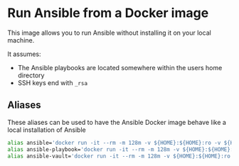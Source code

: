# Run Ansible from a Docker image

This image allows you to run Ansible without installing it on your local machine.

It assumes:
- The Ansible playbooks are located somewhere within the users home directory
- SSH keys end with `_rsa`

## Aliases

These aliases can be used to have the Ansible Docker image behave like a local installation of Ansible

```bash
alias ansible='docker run -it --rm -m 128m -v ${HOME}:${HOME}:ro -v ${HOME}/.ssh:/ssh:ro -w ${PWD} cargonauts/ansible ansible'
alias ansible-playbook='docker run -it --rm -m 128m -v ${HOME}:${HOME}:ro -v ${HOME}/.ssh:/ssh:ro -w ${PWD} cargonauts/ansible ansible-playbook'
alias ansible-vault='docker run -it --rm -m 128m -v ${HOME}:${HOME}:ro -v ${HOME}/.ssh:/ssh:ro -w ${PWD} cargonauts/ansible ansible-vault'
```